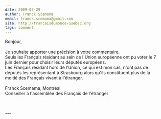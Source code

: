```yaml
---
date: 2009-07-29
author: Franck Scemama
email: franck.scemama@gmail.com
site: http://francaisdumonde-quebec.org
tags: comment
---
```


<p>Bonjour,<br />
<br />
Je souhaite apporter une précision à votre commentaire.<br />
Seuls les Français résidant au sein de l'Union européenne ont pu voter le 7 juin dernier pour choisir leurs députés européens.<br />
Les Français résidant hors de l'Union, ce qui est mon cas, n'ont pas de députés les représentant à Strasbourg alors qu'ils constituent plus de la moitié des Français vivant à l'étranger.<br />
<br />
Franck Scemama, Montréal<br />
Conseiller à l'assemblée des Français de l'étranger<br />
<br />
<br />
</p>
---